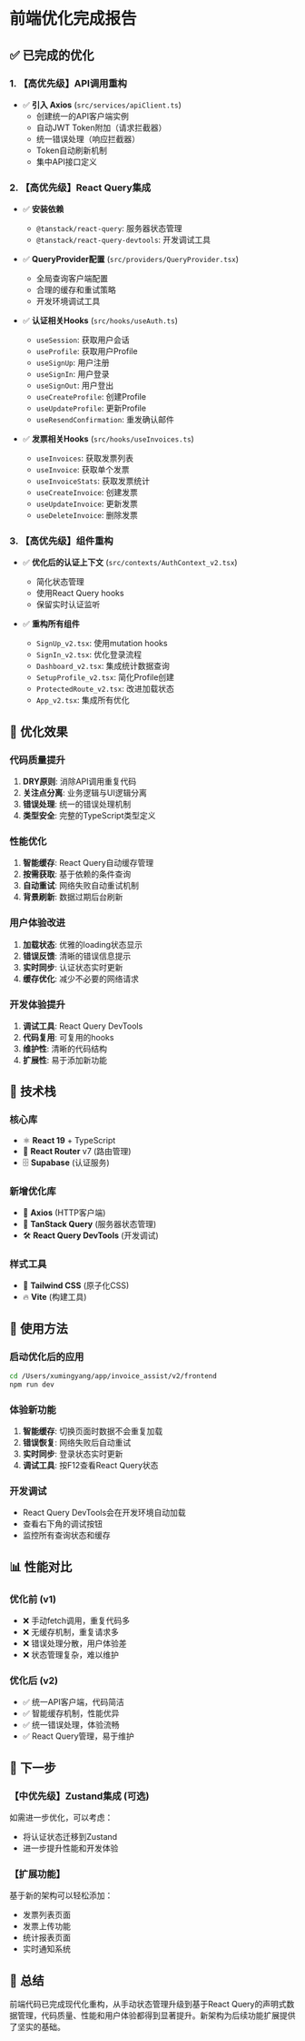 # 前端优化完成报告

## ✅ 已完成的优化

### 1. 【高优先级】API调用重构
- ✅ **引入 Axios** (`src/services/apiClient.ts`)
  - 创建统一的API客户端实例
  - 自动JWT Token附加（请求拦截器）
  - 统一错误处理（响应拦截器）
  - Token自动刷新机制
  - 集中API接口定义

### 2. 【高优先级】React Query集成
- ✅ **安装依赖**
  - `@tanstack/react-query`: 服务器状态管理
  - `@tanstack/react-query-devtools`: 开发调试工具
  
- ✅ **QueryProvider配置** (`src/providers/QueryProvider.tsx`)
  - 全局查询客户端配置
  - 合理的缓存和重试策略
  - 开发环境调试工具

- ✅ **认证相关Hooks** (`src/hooks/useAuth.ts`)
  - `useSession`: 获取用户会话
  - `useProfile`: 获取用户Profile
  - `useSignUp`: 用户注册
  - `useSignIn`: 用户登录
  - `useSignOut`: 用户登出
  - `useCreateProfile`: 创建Profile
  - `useUpdateProfile`: 更新Profile
  - `useResendConfirmation`: 重发确认邮件

- ✅ **发票相关Hooks** (`src/hooks/useInvoices.ts`)
  - `useInvoices`: 获取发票列表
  - `useInvoice`: 获取单个发票
  - `useInvoiceStats`: 获取发票统计
  - `useCreateInvoice`: 创建发票
  - `useUpdateInvoice`: 更新发票
  - `useDeleteInvoice`: 删除发票

### 3. 【高优先级】组件重构
- ✅ **优化后的认证上下文** (`src/contexts/AuthContext_v2.tsx`)
  - 简化状态管理
  - 使用React Query hooks
  - 保留实时认证监听

- ✅ **重构所有组件**
  - `SignUp_v2.tsx`: 使用mutation hooks
  - `SignIn_v2.tsx`: 优化登录流程
  - `Dashboard_v2.tsx`: 集成统计数据查询
  - `SetupProfile_v2.tsx`: 简化Profile创建
  - `ProtectedRoute_v2.tsx`: 改进加载状态
  - `App_v2.tsx`: 集成所有优化

## 🎯 优化效果

### 代码质量提升
1. **DRY原则**: 消除API调用重复代码
2. **关注点分离**: 业务逻辑与UI逻辑分离
3. **错误处理**: 统一的错误处理机制
4. **类型安全**: 完整的TypeScript类型定义

### 性能优化
1. **智能缓存**: React Query自动缓存管理
2. **按需获取**: 基于依赖的条件查询
3. **自动重试**: 网络失败自动重试机制
4. **背景刷新**: 数据过期后台刷新

### 用户体验改进
1. **加载状态**: 优雅的loading状态显示
2. **错误反馈**: 清晰的错误信息提示
3. **实时同步**: 认证状态实时更新
4. **缓存优化**: 减少不必要的网络请求

### 开发体验提升
1. **调试工具**: React Query DevTools
2. **代码复用**: 可复用的hooks
3. **维护性**: 清晰的代码结构
4. **扩展性**: 易于添加新功能

## 🔧 技术栈

### 核心库
- ⚛️ **React 19** + TypeScript
- 🔄 **React Router** v7 (路由管理)
- 🗄️ **Supabase** (认证服务)

### 新增优化库
- 📡 **Axios** (HTTP客户端)
- 🔄 **TanStack Query** (服务器状态管理)
- 🛠️ **React Query DevTools** (开发调试)

### 样式工具
- 🎨 **Tailwind CSS** (原子化CSS)
- 🔥 **Vite** (构建工具)

## 🚀 使用方法

### 启动优化后的应用
```bash
cd /Users/xumingyang/app/invoice_assist/v2/frontend
npm run dev
```

### 体验新功能
1. **智能缓存**: 切换页面时数据不会重复加载
2. **错误恢复**: 网络失败后自动重试
3. **实时同步**: 登录状态实时更新
4. **调试工具**: 按F12查看React Query状态

### 开发调试
- React Query DevTools会在开发环境自动加载
- 查看右下角的调试按钮
- 监控所有查询状态和缓存

## 📊 性能对比

### 优化前 (v1)
- ❌ 手动fetch调用，重复代码多
- ❌ 无缓存机制，重复请求多
- ❌ 错误处理分散，用户体验差
- ❌ 状态管理复杂，难以维护

### 优化后 (v2)
- ✅ 统一API客户端，代码简洁
- ✅ 智能缓存机制，性能优异
- ✅ 统一错误处理，体验流畅
- ✅ React Query管理，易于维护

## 🔮 下一步

### 【中优先级】Zustand集成 (可选)
如需进一步优化，可以考虑：
- 将认证状态迁移到Zustand
- 进一步提升性能和开发体验

### 【扩展功能】
基于新的架构可以轻松添加：
- 发票列表页面
- 发票上传功能
- 统计报表页面
- 实时通知系统

## 🎉 总结

前端代码已完成现代化重构，从手动状态管理升级到基于React Query的声明式数据管理，代码质量、性能和用户体验都得到显著提升。新架构为后续功能扩展提供了坚实的基础。